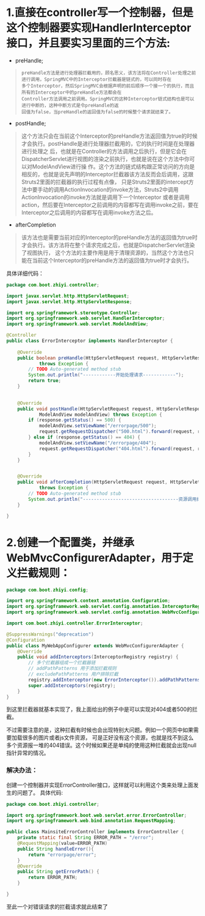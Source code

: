 # 1.直接在controller写一个控制器，但是这个控制器要实现HandlerInterceptor接口，并且要实习里面的三个方法:
* preHandle;
> 	  preHandle方法是进行处理器拦截用的，顾名思义，该方法将在Controller处理之前进行调用，SpringMVC中的Interceptor拦截器是链式的，可以同时存在
>	  多个Interceptor，然后SpringMVC会根据声明的前后顺序一个接一个的执行，而且所有的Interceptor中的preHandle方法都会在
>	  Controller方法调用之前调用。SpringMVC的这种Interceptor链式结构也是可以进行中断的，这种中断方式是令preHandle的返
>	  回值为false，当preHandle的返回值为false的时候整个请求就结束了。
* postHandle;
>这个方法只会在当前这个Interceptor的preHandle方法返回值为true的时候才会执行。postHandle是进行处理器拦截用的，它的执行时间是在处理器进行处理之
> 后，也就是在Controller的方法调用之后执行，但是它会在DispatcherServlet进行视图的渲染之前执行，也就是说在这个方法中你可以对ModelAndView进行操
> 作。这个方法的链式结构跟正常访问的方向是相反的，也就是说先声明的Interceptor拦截器该方法反而会后调用，这跟Struts2里面的拦截器的执行过程有点像，
> 只是Struts2里面的intercept方法中要手动的调用ActionInvocation的invoke方法，Struts2中调用ActionInvocation的invoke方法就是调用下一个Interceptor
> 或者是调用action，然后要在Interceptor之前调用的内容都写在调用invoke之前，要在Interceptor之后调用的内容都写在调用invoke方法之后。
* afterCompletion
>  该方法也是需要当前对应的Interceptor的preHandle方法的返回值为true时才会执行。该方法将在整个请求完成之后，也就是DispatcherServlet渲染了视图执行，
>  这个方法的主要作用是用于清理资源的，当然这个方法也只能在当前这个Interceptor的preHandle方法的返回值为true时才会执行。    
> 
具体详细代码：
```java
package com.boot.zhiyi.controller;

import javax.servlet.http.HttpServletRequest;
import javax.servlet.http.HttpServletResponse;

import org.springframework.stereotype.Controller;
import org.springframework.web.servlet.HandlerInterceptor;
import org.springframework.web.servlet.ModelAndView;

@Controller
public class ErrorInterceptor implements HandlerInterceptor {
	
	@Override
	public boolean preHandle(HttpServletRequest request, HttpServletResponse response, Object handler)
			throws Exception {
		// TODO Auto-generated method stub
		System.out.println("------------开始处理请求------------");
		return true;
	}

	
	@Override
	public void postHandle(HttpServletRequest request, HttpServletResponse response, Object handler,
			ModelAndView modelAndView) throws Exception {
		if (response.getStatus() == 500) {
			modelAndView.setViewName("/errorpage/500");
            request.getRequestDispatcher("500.html").forward(request, response);
		} else if (response.getStatus() == 404) {
			modelAndView.setViewName("/errorpage/404");
            request.getRequestDispatcher("404.html").forward(request, response);
		}
	}


	@Override
	public void afterCompletion(HttpServletRequest request, HttpServletResponse response, Object handler, Exception ex)
			throws Exception {
		// TODO Auto-generated method stub
		System.out.println("-----------------------------------资源调用结束，开始清理占用资源-----------------------------------");
	}

}

```
# 2.创建一个配置类，并继承WebMvcConfigurerAdapter，用于定义拦截规则：
```java
package com.boot.zhiyi.config;

import org.springframework.context.annotation.Configuration;
import org.springframework.web.servlet.config.annotation.InterceptorRegistry;
import org.springframework.web.servlet.config.annotation.WebMvcConfigurerAdapter;

import com.boot.zhiyi.controller.ErrorInterceptor;

@SuppressWarnings("deprecation")
@Configuration
public class MyWebAppConfigurer extends WebMvcConfigurerAdapter {
	@Override
	public void addInterceptors(InterceptorRegistry registry) {
		// 多个拦截器组成一个拦截器链
		// addPathPatterns 用于添加拦截规则
		// excludePathPatterns 用户排除拦截
		registry.addInterceptor(new ErrorInterceptor()).addPathPatterns("/**");
		super.addInterceptors(registry);
	}
}

```
到这里拦截器就基本实现了，我上面给出的例子中是可以实现对404或者500的拦截。

不过需要注意的是，这种拦截有时候也会出现特别大问题。例如一个网页中如果需要加载很多的图片或者js文件资源，
可是正好没有这个资源，也就是找不到这么多个资源报一堆的404错误。这个时候如果还是单纯的使用这种拦截就会出现null指针异常的情况。
### 解决办法：
创建一个控制器并实现ErrorController接口，这样就可以利用这个类来处理上面发生的问题了。
具体代码:
```java
package com.boot.zhiyi.controller;

import org.springframework.boot.web.servlet.error.ErrorController;
import org.springframework.web.bind.annotation.RequestMapping;

public class MainsiteErrorController implements ErrorController {
	private static final String ERROR_PATH = "/error";
	@RequestMapping(value=ERROR_PATH)
    public String handleError(){
        return "errorpage/error";
    }
    @Override
    public String getErrorPath() {
        return ERROR_PATH;
    }

}

```
至此一个对错误请求的拦截请求就此结束了

